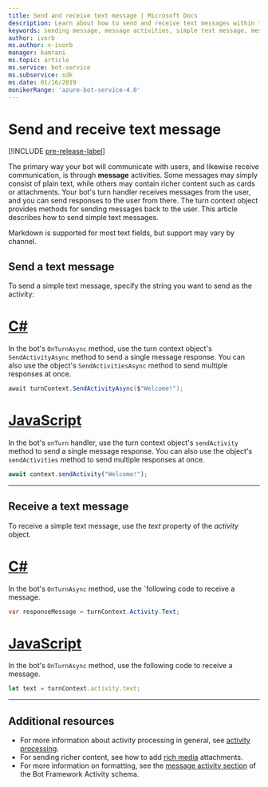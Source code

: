 ```yaml
---
title: Send and receive text message | Microsoft Docs
description: Learn about how to send and receive text messages within the Bot Framework SDK.
keywords: sending message, message activities, simple text message, message, text message, receive message  
author: ivorb
ms.author: v-ivorb
manager: kamrani
ms.topic: article
ms.service: bot-service
ms.subservice: sdk
ms.date: 01/16/2019
monikerRange: 'azure-bot-service-4.0'
---
```


# Send and receive text message

[!INCLUDE [pre-release-label](../includes/pre-release-label.md)]

The primary way your bot will communicate with users, and likewise receive communication, is through **message** activities. Some messages may simply consist of plain text, while others may contain richer content such as cards or attachments. Your bot's turn handler receives messages from the user, and you can send responses to the user from there. The turn context object provides methods for sending messages back to the user. This article describes how to send simple text messages.

Markdown is supported for most text fields, but support may vary by channel.

## Send a text message

To send a simple text message, specify the string you want to send as the activity:

# [C#](#tab/csharp)

In the bot's `OnTurnAsync` method, use the turn context object's `SendActivityAsync` method to send a single message response. You can also use the object's `SendActivitiesAsync` method to send multiple responses at once.

```cs
await turnContext.SendActivityAsync($"Welcome!");
```

# [JavaScript](#tab/javascript)

In the bot's `onTurn` handler, use the turn context object's `sendActivity` method to send a single message response. You can also use the object's `sendActivities` method to send multiple responses at once.

```javascript
await context.sendActivity("Welcome!");
```
---
## Receive a text message

To receive a simple text message, use the *text* property of the *activity* object. 

# [C#](#tab/csharp)

In the bot's `OnTurnAsync` method, use the `following code to receive a message. 

```cs
var responseMessage = turnContext.Activity.Text;
```

# [JavaScript](#tab/javascript)

In the bot's `OnTurnAsync` method, use the following code to receive a message.

```javascript
let text = turnContext.activity.text;
```

---

## Additional resources

- For more information about activity processing in general, see [activity processing](~/v4sdk/bot-builder-basics.md#the-activity-processing-stack).
- For sending richer content, see how to add [rich media](bot-builder-howto-add-media-attachments.md) attachments.
- For more information on formatting, see the [message activity section](https://aka.ms/botSpecs-activitySchema#message-activity) of the Bot Framework Activity schema.
